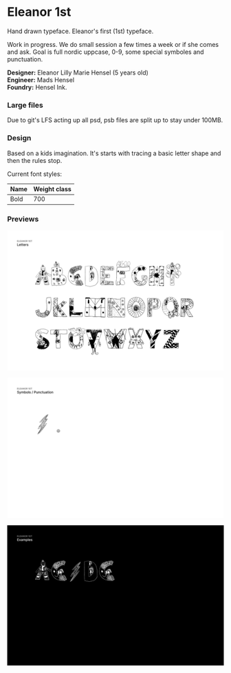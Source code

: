 # Eleanor 1st
Hand drawn typeface. Eleanor's first (1st) typeface.

Work in progress. We do small session a few times a week or if she comes and ask. Goal is full nordic uppcase, 0-9, some special symboles and punctuation.

__Designer:__ Eleanor Lilly Marie Hensel (5 years old)\
__Engineer:__ Mads Hensel\
__Foundry:__ Hensel Ink.

### Large files
Due to git's LFS acting up all psd, psb files are split up to stay under 100MB.

### Design
Based on a kids imagination. It's starts with tracing a basic letter shape and then the rules stop.

Current font styles:

| Name                 | Weight class
| -------------------- | ----------------
| Bold                 | 700

### Previews

![Letters](https://raw.githubusercontent.com/madshensel/eleanor-1-st/master/out/preview/letters-11.svg)

![Symbols and punctuation](https://raw.githubusercontent.com/madshensel/eleanor-1-st/master/out/preview/symbols-and-punctuation-11.svg)

![AC⚡️DC](https://raw.githubusercontent.com/madshensel/eleanor-1-st/master/out/preview/acdc-11.svg)
